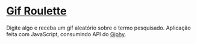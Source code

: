 # [Gif Roulette](https://gif-roulette.vercel.app/)
Digite algo e receba um gif aleatório sobre o termo pesquisado.
Aplicação feita com JavaScript, consumindo API do [Giphy](https://giphy.com/).
